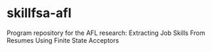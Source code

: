 # skillfsa-afl
Program repository for the AFL research: Extracting Job Skills From Resumes Using Finite State Acceptors

